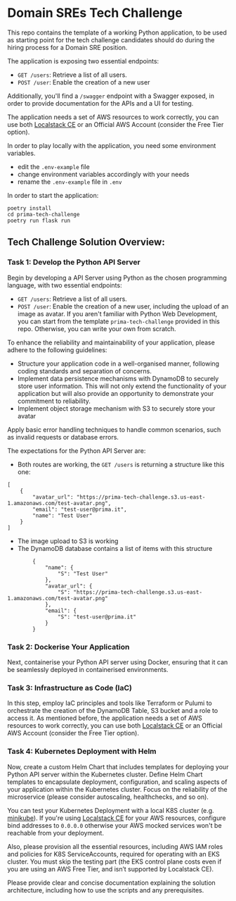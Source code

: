 # Domain SREs Tech Challenge

This repo contains the template of a working Python application, to be used as starting point for the tech challenge candidates should do during the hiring process for a Domain SRE position.

The application is exposing two essential endpoints:
- `GET /users`: Retrieve a list of all users.
- `POST /user`: Enable the creation of a new user

Additionally, you'll find a `/swagger` endpoint with a Swagger exposed, in order to provide documentation for the APIs and a UI for testing.

The application needs a set of AWS resources to work correctly, you can use both [Localstack CE](https://github.com/localstack/localstack) or an Official AWS Account (consider the Free Tier option).

In order to play locally with the application, you need some environment variables.
- edit the `.env-example` file
- change environment variables accordingly with your needs
- rename the `.env-example` file in `.env`

In order to start the application:

```
poetry install
cd prima-tech-challenge
poetry run flask run
```

## Tech Challenge Solution Overview:

### Task 1: Develop the Python API Server

Begin by developing a API Server using Python as the chosen programming language, with two essential endpoints:
- `GET /users`: Retrieve a list of all users.
- `POST /user`: Enable the creation of a new user, including the upload of an image as avatar.
If you aren't familiar with Python Web Development, you can start from the template `prima-tech-challenge` provided in this repo. Otherwise, you can write your own from scratch.

To enhance the reliability and maintainability of your application, please adhere to the following guidelines:
- Structure your application code in a well-organised manner, following coding standards and separation of concerns.
- Implement data persistence mechanisms with DynamoDB to securely store user information. This will not only extend the functionality of your application but will also provide an opportunity to demonstrate your commitment to reliability.
- Implement object storage mechanism with S3 to securely store your avatar

Apply basic error handling techniques to handle common scenarios, such as invalid requests or database errors.

The expectations for the Python API Server are:
- Both routes are working, the `GET /users` is returning a structure like this one:
```
[
	{
		"avatar_url": "https://prima-tech-challenge.s3.us-east-1.amazonaws.com/test-avatar.png",
		"email": "test-user@prima.it",
		"name": "Test User"
	}
]
```
- The image upload to S3 is working
- The DynamoDB database contains a list of items with this structure
```
        {
            "name": {
                "S": "Test User"
            },
            "avatar_url": {
                "S": "https://prima-tech-challenge.s3.us-east-1.amazonaws.com/test-avatar.png"
            },
            "email": {
                "S": "test-user@prima.it"
            }
        }
```

### Task 2: Dockerise Your Application

Next, containerise your Python API server using Docker, ensuring that it can be seamlessly deployed in containerised environments.

### Task 3: Infrastructure as Code (IaC)

In this step, employ IaC principles and tools like Terraform or Pulumi to orchestrate the creation of the DynamoDB Table, S3 bucket and a role to access it.
As mentioned before, the application needs a set of AWS resources to work correctly, you can use both [Localstack CE](https://github.com/localstack/localstack) or an Official AWS Account (consider the Free Tier option).

### Task 4: Kubernetes Deployment with Helm

Now, create a custom Helm Chart that includes templates for deploying your Python API server within the Kubernetes cluster. Define Helm Chart templates to encapsulate deployment, configuration, and scaling aspects of your application within the Kubernetes cluster. Focus on the reliability of the microservice (please consider autoscaling, healthchecks, and so on).

You can test your Kubernetes Deployment with a local K8S cluster (e.g. [minikube](https://minikube.sigs.k8s.io/docs/)).
If you're using [Localstack CE](https://github.com/localstack/localstack) for your AWS resources, configure bind addresses to `0.0.0.0` otherwise your AWS mocked services won't be reachable from your deployment.

Also, please provision all the essential resources, including AWS IAM roles and policies for K8S ServiceAccounts, required for operating with an EKS cluster. You must skip the testing part (the EKS control plane costs even if you are using an AWS Free Tier, and isn’t supported by Localstack CE).

Please provide clear and concise documentation explaining the solution architecture, including how to use the scripts and any prerequisites.
